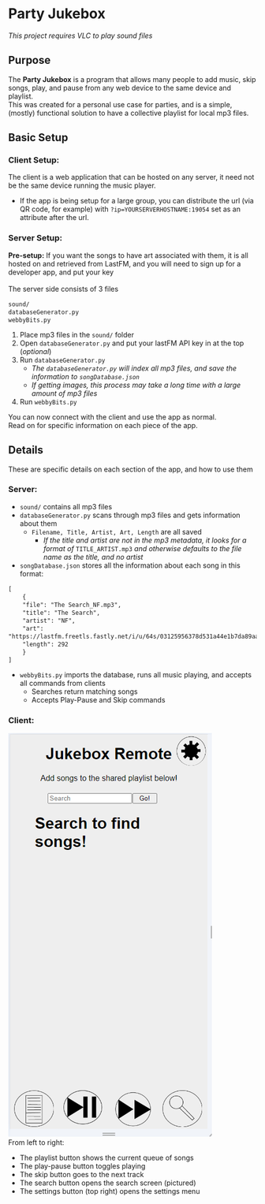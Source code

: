 # Party Jukebox
*This project requires VLC to play sound files*
## Purpose
The **Party Jukebox** is a program that allows many people to add music, skip songs, play, and pause from any web device to the same device and playlist. \
This was created for a personal use case for parties, and is a simple, (mostly) functional solution to have a collective playlist for local mp3 files.
## Basic Setup
### Client Setup:
The client is a web application that can be hosted on any server, it need not be the same device running the music player. 
* If the app is being setup for a large group, you can distribute the url (via QR code, for example) with `?ip=YOURSERVERHOSTNAME:19054` set as an attribute after the url. 
### Server Setup:
**Pre-setup:** If you want the songs to have art associated with them, it is all hosted on and retrieved from LastFM, and you will need to sign up for a developer app, and put your key \
\
The server side consists of 3 files

[//]: # (Change this below later, the files will likely be renamed)

```
sound/
databaseGenerator.py
webbyBits.py
```

1. Place mp3 files in the `sound/` folder
2. Open `databaseGenerator.py` and put your lastFM API key in at the top (*optional*)
3. Run `databaseGenerator.py`
    * *The `databaseGenerator.py` will index all mp3 files, and save the information to `songDatabase.json`*
    * *If getting images, this process may take a long time with a large amount of mp3 files*
4. Run `webbyBits.py`

You can now connect with the client and use the app as normal. \
Read on for specific information on each piece of the app.
## Details
These are specific details on each section of the app, and how to use them
### Server:
- `sound/` contains all mp3 files
- `databaseGenerator.py` scans through mp3 files and gets information about them
    - `Filename, Title, Artist, Art, Length` are all saved 
        - *If the title and artist are not in the mp3 metadata, it looks for a format of* `TITLE_ARTIST.mp3` *and otherwise defaults to the file name as the title, and no artist*
- `songDatabase.json` stores all the information about each song in this format:
```
[
    {
    "file": "The Search_NF.mp3", 
    "title": "The Search", 
    "artist": "NF", 
    "art": "https://lastfm.freetls.fastly.net/i/u/64s/03125956378d531a44e1b7da89aae795.png", 
    "length": 292
    }
]
```
- `webbyBits.py` imports the database, runs all music playing, and accepts all commands from clients
    - Searches return matching songs
    - Accepts Play-Pause and Skip commands

### Client:
![image](./Screenshot_RAW.png) \
From left to right:
- The playlist button shows the current queue of songs
- The play-pause button toggles playing
- The skip button goes to the next track
- The search button opens the search screen (pictured)
- The settings button (top right) opens the settings menu

